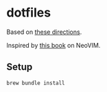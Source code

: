 # dotfiles

Based on [these directions](https://www.atlassian.com/git/tutorials/dotfiles).

Inspired by [this book](https://lazyvim-ambitious-devs.phillips.codes) on NeoVIM.

## Setup

```shell
brew bundle install
```
